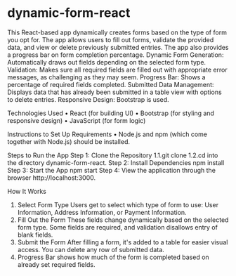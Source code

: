 # dynamic-form-react
This React-based app dynamically creates forms based on the type of form you opt for. The app allows users to fill out forms, validate the provided data, and view or delete previously submitted entries. The app also provides a progress bar on form completion percentage.
Dynamic Form Generation: Automatically draws out fields depending on the selected form type.
Validation: Makes sure all required fields are filled out with appropriate error messages, as challenging as they may seem.
Progress Bar: Shows a percentage of required fields completed.
Submitted Data Management: Displays data that has already been submitted in a table view with options to delete entries.
Responsive Design: Bootstrap is used.

Technologies Used
•	React (for building UI)
•	Bootstrap (for styling and responsive design)
•	JavaScript (for form logic)

Instructions to Set Up
Requirements
•	Node.js and npm (which come together with Node.js) should be installed.

Steps to Run the App
Step 1: Clone the Repository
1.1.git clone
1.2.cd into the directory dynamic-form-react.
Step 2: Install Dependencies
npm install
Step 3: Start the App
npm start
Step 4: View the application through the browser
http://localhost:3000.

How It Works
1.	Select Form Type
Users get to select which type of form to use: User Information, Address Information, or Payment Information.
2.	Fill Out the Form
These fields change dynamically based on the selected form type. Some fields are required, and validation disallows entry of blank fields.
3.	Submit the Form After filling a form, it's added to a table for easier visual access.
You can delete any row of submitted data.
4.	Progress Bar shows how much of the form is completed based on already set required fields.
